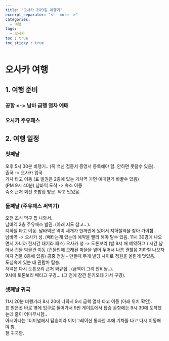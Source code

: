 ```yaml
---
title: "오사카 2박3일 여행기"
excerpt_separator: "<!--more-->"
categories:
  - 여행
tags:
  - 오사카 
toc : true
toc_sticky : true
---
```


# 오사카 여행

## 1. 여행 준비

### 공항 <-> 남바 급행 열차 예매
### 오사카 주유패스

## 2. 여행 일정
### 첫째날 
오후 5시 30분 비행기.. (꼭 백신 접종서 증명서 등록해야 함. 안하면 못탈수 있음).  
출국 -> 오사카 입국    
기차 타고 이동 (표 발권은 2층에 있는 기차역 가면 예매한거 바꿀수 있음)   
(PM 9시 40분) 남바역 도착 -> 숙소 이동   
숙소 근처 회전 초밥집 방문. 싸고 맛있음.   

### 둘째날 (주유패스 써먹기)
오전 조식 먹구 집 나와서..    
남바역 2층 주유패스 발권. (아래 지도 참고.. ).  
지하철 타고 이동. 남바역은 역이 세개가 한꺼번에 있어서 지하철역을 찾아 가야함..    
남바역 -> 오사카 성. (배타는게 있는데 예약을 빨리 해야 탈수 있음. 11시 30경에 나오면서 가니까 한시간 대기라 패스)
오사카 성 -> 도톤보리 (밤 9시 배 예약하고 )
시간 남아서 건물 박물관 이동 (건물안에 오래된 마을을 넣어 두어서 나름 괜찮음 지하철 나오자마자 건물 8층에 있음)
공중 정원 - 만들때 두개 빌딩 사이로 정원을 올린게 멋있음.    
도심속에 있는 대 관람차 탑승.    
저녁은 다시 도톤보리 근처 와규집.. (금액이 그리 안비쌈..).   
9시에 토톤보리 배타고 구경...  (그 전에 잠깐 돈키오테 가서 구경).   

### 셋째날 귀국
11시 20분 비행기라 8시 20에 나와서 9시 급핵 열차 타고 이동 (아래 위치 확인).   
표 받은곳 바로 옆에 입구로 들어가서 9번 게이트에서 탑승
공항에는 9시 30에 도착했는데 줄이 어마무시함..     
아시아나는 1터미널에서 탑승이라 이미그레이션 통과한 후에 기차를 타고 다시 이동해야 함.    
잘 귀국함.    

